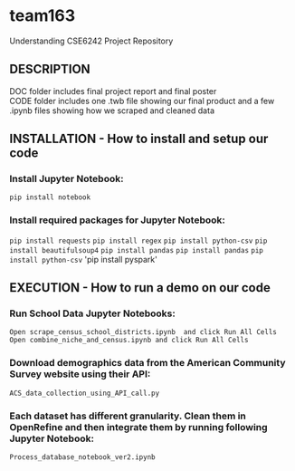# team163
Understanding CSE6242 Project Repository

## DESCRIPTION

DOC folder includes final project report and final poster <br />
CODE folder includes one .twb file showing our final product and a few .ipynb files showing how we scraped and cleaned data

## INSTALLATION - How to install and setup our code

### Install Jupyter Notebook:
`pip install notebook`

### Install required packages for Jupyter Notebook:
`pip install requests`
`pip install regex`
`pip install python-csv`
`pip install beautifulsoup4`
`pip install pandas`
`pip install pandas`
`pip install python-csv`
'pip install pyspark'

## EXECUTION - How to run a demo on our code

### Run School Data Jupyter Notebooks:
`Open scrape_census_school_districts.ipynb  and click Run All Cells`
`Open combine_niche_and_census.ipynb and click Run All Cells`

### Download demographics data from the American Community Survey website using their API:
`ACS_data_collection_using_API_call.py`

### Each dataset has different granularity. Clean them in OpenRefine and then integrate them by running following Jupyter Notebook:
`Process_database_notebook_ver2.ipynb`
